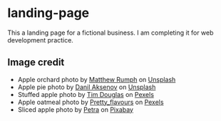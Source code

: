 # landing-page
This a landing page for a fictional business. I am completing it for web development practice.

## Image credit

* Apple orchard photo by [Matthew Rumph](https://unsplash.com/es/@zulu_x?utm_source=unsplash&utm_medium=referral&utm_content=creditCopyText) on [Unsplash](https://unsplash.com/?utm_source=unsplash&utm_medium=referral&utm_content=creditCopyText)
* Apple pie photo by [Danil Aksenov](https://unsplash.com/@nebe3etogo?utm_source=unsplash&utm_medium=referral&utm_content=creditCopyText) on [Unsplash](https://unsplash.com/?utm_source=unsplash&utm_medium=referral&utm_content=creditCopyText)
* Stuffed apple photo by [Tim Douglas](https://www.pexels.com/@tim-douglas/) on [Pexels](https://www.pexels.com/)
* Apple oatmeal photo by [Pretty_flavours](https://www.pexels.com/@pretty_flavours-2845022/) on [Pexels](https://www.pexels.com/)
* Sliced apple photo by [Petra](https://pixabay.com/users/pezibear-526143/?utm_source=link-attribution&amp;utm_medium=referral&amp;utm_campaign=image&amp;utm_content=1245600) on [Pixabay](https://pixabay.com//?utm_source=link-attribution&amp;utm_medium=referral&amp;utm_campaign=image&amp;utm_content=1245600)
